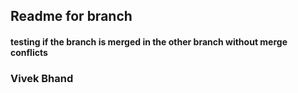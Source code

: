 ## Readme for branch
#### testing if the branch is merged in the other branch without merge conflicts
### Vivek Bhand

